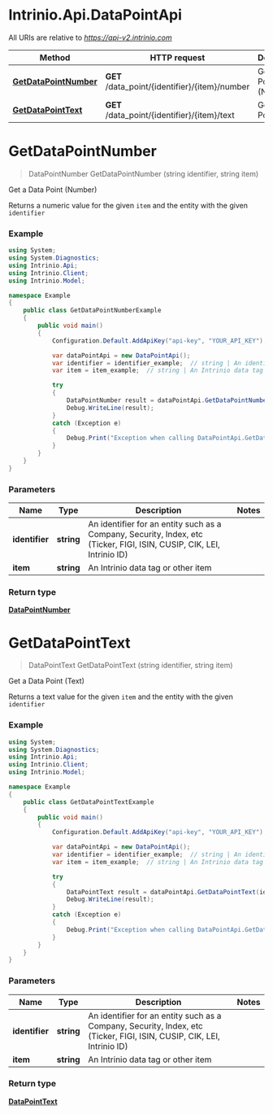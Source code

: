 # Intrinio.Api.DataPointApi

All URIs are relative to *https://api-v2.intrinio.com*

Method | HTTP request | Description
------------- | ------------- | -------------
[**GetDataPointNumber**](DataPointApi.md#getdatapointnumber) | **GET** /data_point/{identifier}/{item}/number | Get a Data Point (Number)
[**GetDataPointText**](DataPointApi.md#getdatapointtext) | **GET** /data_point/{identifier}/{item}/text | Get a Data Point (Text)


<a name="getdatapointnumber"></a>
# **GetDataPointNumber**
> DataPointNumber GetDataPointNumber (string identifier, string item)

Get a Data Point (Number)

Returns a numeric value for the given `item` and the entity with the given `identifier`

### Example
```csharp
using System;
using System.Diagnostics;
using Intrinio.Api;
using Intrinio.Client;
using Intrinio.Model;

namespace Example
{
    public class GetDataPointNumberExample
    {
        public void main()
        {
            Configuration.Default.AddApiKey("api-key", "YOUR_API_KEY");

            var dataPointApi = new DataPointApi();
            var identifier = identifier_example;  // string | An identifier for an entity such as a Company, Security, Index, etc (Ticker, FIGI, ISIN, CUSIP, CIK, LEI, Intrinio ID)
            var item = item_example;  // string | An Intrinio data tag or other item

            try
            {
                DataPointNumber result = dataPointApi.GetDataPointNumber(identifier, item);
                Debug.WriteLine(result);
            }
            catch (Exception e)
            {
                Debug.Print("Exception when calling DataPointApi.GetDataPointNumber: " + e.Message );
            }
        }
    }
}
```

### Parameters

Name | Type | Description  | Notes
------------- | ------------- | ------------- | -------------
 **identifier** | **string**| An identifier for an entity such as a Company, Security, Index, etc (Ticker, FIGI, ISIN, CUSIP, CIK, LEI, Intrinio ID) | 
 **item** | **string**| An Intrinio data tag or other item | 

### Return type

[**DataPointNumber**](DataPointNumber.md)

<a name="getdatapointtext"></a>
# **GetDataPointText**
> DataPointText GetDataPointText (string identifier, string item)

Get a Data Point (Text)

Returns a text value for the given `item` and the entity with the given `identifier`

### Example
```csharp
using System;
using System.Diagnostics;
using Intrinio.Api;
using Intrinio.Client;
using Intrinio.Model;

namespace Example
{
    public class GetDataPointTextExample
    {
        public void main()
        {
            Configuration.Default.AddApiKey("api-key", "YOUR_API_KEY");

            var dataPointApi = new DataPointApi();
            var identifier = identifier_example;  // string | An identifier for an entity such as a Company, Security, Index, etc (Ticker, FIGI, ISIN, CUSIP, CIK, LEI, Intrinio ID)
            var item = item_example;  // string | An Intrinio data tag or other item

            try
            {
                DataPointText result = dataPointApi.GetDataPointText(identifier, item);
                Debug.WriteLine(result);
            }
            catch (Exception e)
            {
                Debug.Print("Exception when calling DataPointApi.GetDataPointText: " + e.Message );
            }
        }
    }
}
```

### Parameters

Name | Type | Description  | Notes
------------- | ------------- | ------------- | -------------
 **identifier** | **string**| An identifier for an entity such as a Company, Security, Index, etc (Ticker, FIGI, ISIN, CUSIP, CIK, LEI, Intrinio ID) | 
 **item** | **string**| An Intrinio data tag or other item | 

### Return type

[**DataPointText**](DataPointText.md)

